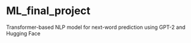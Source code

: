 # ML_final_project
Transformer-based NLP model for next-word prediction using GPT-2 and Hugging Face
